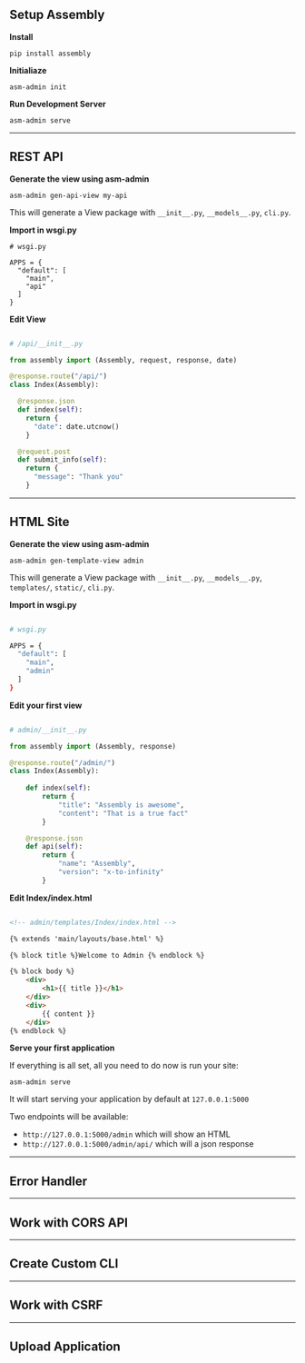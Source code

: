 
## Setup Assembly

**Install**

`pip install assembly`

**Initialiaze**

`asm-admin init`

**Run Development Server**

`asm-admin serve`

---

## REST API

**Generate the view using asm-admin**

`asm-admin gen-api-view my-api`

This will generate a View package with `__init__.py`, `__models__.py`, `cli.py`.

**Import in wsgi.py**

```
# wsgi.py

APPS = {
  "default": [
    "main",
    "api"
  ]
}
```

**Edit View**

```python

# /api/__init__.py

from assembly import (Assembly, request, response, date)

@response.route("/api/")
class Index(Assembly):

  @response.json
  def index(self):
    return {
      "date": date.utcnow()
    }

  @request.post
  def submit_info(self):
    return {
      "message": "Thank you"
    }

```

---

## HTML Site

**Generate the view using asm-admin**

`asm-admin gen-template-view admin`

This will generate a View package with `__init__.py`, `__models__.py`, `templates/`, `static/`, `cli.py`.

**Import in wsgi.py**

```sh

# wsgi.py

APPS = {
  "default": [
    "main",
    "admin"
  ]
}
```

**Edit your first view**

```python

# admin/__init__.py

from assembly import (Assembly, response)

@response.route("/admin/")
class Index(Assembly):
    
    def index(self):
        return {
            "title": "Assembly is awesome",
            "content": "That is a true fact"
        }

    @response.json
    def api(self):
        return {
            "name": "Assembly",
            "version": "x-to-infinity"
        }

```


**Edit Index/index.html**

```html

<!-- admin/templates/Index/index.html -->

{% extends 'main/layouts/base.html' %}

{% block title %}Welcome to Admin {% endblock %}

{% block body %}
    <div>
        <h1>{{ title }}</h1>
    </div>
    <div>
        {{ content }}
    </div>
{% endblock %}
```


**Serve your first application**

If everything is all set, all you need to do now is run your site:

```
asm-admin serve
```

It will start serving your application by default at `127.0.0.1:5000`

Two endpoints will be available:

- `http://127.0.0.1:5000/admin` which will show an HTML
- `http://127.0.0.1:5000/admin/api/` which will a json response



---

## Error Handler



---

## Work with CORS API


---

## Create Custom CLI

---

## Work with CSRF

---

## Upload Application

